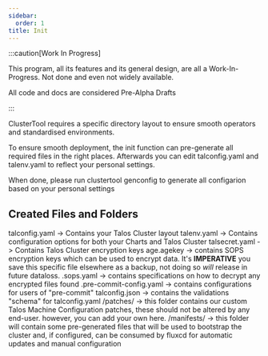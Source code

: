 ```yaml
---
sidebar:
  order: 1
title: Init
---
```


:::caution[Work In Progress]

This program, all its features and its general design, are all a Work-In-Progress.
Not done and even not widely available.

All code and docs are considered Pre-Alpha Drafts

:::

ClusterTool requires a specific directory layout to ensure smooth operators and standardised environments.

To ensure smooth deployment, the init function can pre-generate all required files in the right places.
Afterwards you can edit talconfig.yaml and talenv.yaml to reflect your personal settings.

When done, please run clustertool genconfig to generate all configarion based on your personal settings


## Created Files and Folders

talconfig.yaml -> Contains your Talos Cluster layout
talenv.yaml -> Contains configuration options for both your Charts and Talos Cluster
talsecret.yaml -> Contains Talos Cluster encryption keys
age.agekey -> contains SOPS encryption keys which can be used to encrypt data. It's **IMPERATIVE** you save this specific file elsewhere as a backup, not doing so *will* release in future dataloss.
.sops.yaml -> contains specifications on how to decrypt any encrypted files found
.pre-commit-config.yaml -> contains configurations for users of "pre-commit"
talconfig.json -> contains the validations "schema" for talconfig.yaml
/patches/ -> this folder contains our custom Talos Machine Configuration patches, these should not be altered by any end-user. however, you can add your own here.
/manifests/ -> this folder will contain some pre-generated files that will be used to bootstrap the cluster and, if configured, can be consumed by fluxcd for automatic updates and manual configuration